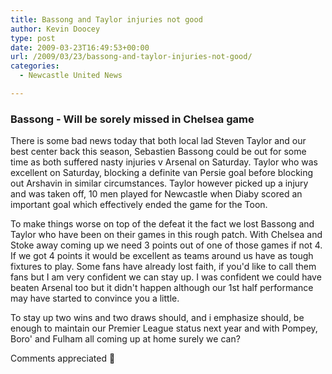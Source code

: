 ```yaml
---
title: Bassong and Taylor injuries not good
author: Kevin Doocey
type: post
date: 2009-03-23T16:49:53+00:00
url: /2009/03/23/bassong-and-taylor-injuries-not-good/
categories:
  - Newcastle United News

---
```

### Bassong - Will be sorely missed in Chelsea game

There is some bad news today that both local lad Steven Taylor and our best center back this season, Sebastien Bassong could be out for some time as both suffered nasty injuries v Arsenal on Saturday. Taylor who was excellent on Saturday, blocking a definite van Persie goal before blocking out Arshavin in similar circumstances. Taylor however picked up a injury and was taken off, 10 men played for Newcastle when Diaby scored an important goal which effectively ended the game for the Toon.

To make things worse on top of the defeat it the fact we lost Bassong and Taylor who have been on their games in this rough patch. With Chelsea and Stoke away coming up we need 3 points out of one of those games if not 4. If we got 4 points it would be excellent as teams around us have as tough fixtures to play. Some fans have already lost faith, if you'd like to call them fans but I am very confident we can stay up. I was confident we could have beaten Arsenal too but it didn't happen although our 1st half performance may have started to convince you a little.

To stay up two wins and two draws should, and i emphasize should, be enough to maintain our Premier League status next year and with Pompey, Boro' and Fulham all coming up at home surely we can?

Comments appreciated 🙂
